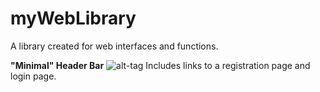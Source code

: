 # myWebLibrary
A library created for web interfaces and functions.

<strong>"Minimal" Header Bar</strong>
![alt-tag](https://raw.githubusercontent.com/steveisreally/myWebLibrary/master/minimal.png)
Includes links to a registration page and login page.
